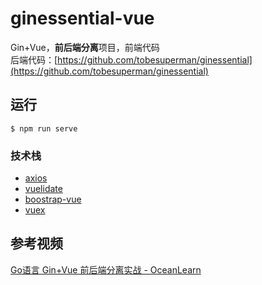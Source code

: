 # ginessential-vue
Gin+Vue，**前后端分离**项目，前端代码  
后端代码：[https://github.com/tobesuperman/ginessential](https://github.com/tobesuperman/ginessential)
## 运行
```
$ npm run serve
```
### 技术栈
* [axios](https://github.com/axios/axios)
* [vuelidate](https://github.com/vuelidate/vuelidate)
* [boostrap-vue](https://github.com/bootstrap-vue/bootstrap-vue)
* [vuex](https://github.com/vuejs/vuex)
## 参考视频
[Go语言 Gin+Vue 前后端分离实战 - OceanLearn](https://www.bilibili.com/video/BV1CE411H7bQ)
